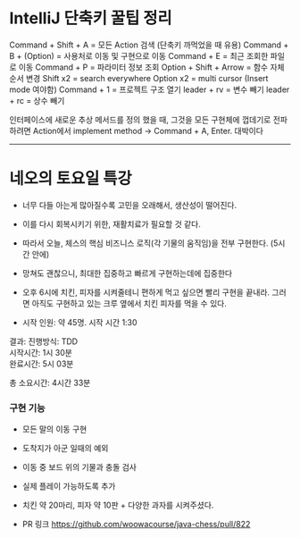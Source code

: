 # IntelliJ 단축키 꿀팁 정리

Command + Shift + A = 모든 Action 검색 (단축키 까먹었을 때 유용)
Command + B + (Option) = 사용처로 이동 및 구현으로 이동
Command + E = 최근 조회한 파일로 이동
Command + P = 파라미터 정보 조회
Option + Shift + Arrow = 함수 자체 순서 변경
Shift x2 = search everywhere
Option x2 = multi cursor (Insert mode 여야함)
Command + 1 = 프로젝트 구조 열기
leader + rv = 변수 빼기
leader + rc = 상수 빼기


인터페이스에 새로운 추상 메서드를 정의 했을 때, 그것을 모든 구현체에 껍데기로 전파하려면
Action에서 implement method -> Command + A, Enter.
대박이다 




- - -


# 네오의 토요일 특강
- 너무 다들 아는게 많아질수록 고민을 오래해서, 생산성이 떨어진다.
- 이를 다시 회복시키기 위한, 재활치료가 필요할 것 같다.
- 따라서 오늘, 체스의 핵심 비즈니스 로직(각 기물의 움직임)을 전부 구현한다. (5시간 안에)
- 망쳐도 괜찮으니, 최대한 집중하고 빠르게 구현하는데에 집중한다
- 오후 6시에 치킨, 피자를 시켜줄테니 편하게 먹고 싶으면 빨리 구현을 끝내라. 그러면 아직도 구현하고 있는 크루 옆에서 치킨 피자를 먹을 수 있다.

- 시작 인원: 약 45명. 시작 시간 1:30

 결과:
 진행방식: TDD  
시작시간: 1시 30분  
완료시간: 5시 03분

총 소요시간: 4시간 33분

### 구현 기능

- 모든 말의 이동 구현
- 도착지가 아군 일때의 예외
- 이동 중 보드 위의 기물과 충돌 검사
- 실제 플레이 가능하도록 추가

-  치킨 약 20마리, 피자 약 10판 + 다양한 과자를 시켜주셨다.
 - PR 링크 https://github.com/woowacourse/java-chess/pull/822

